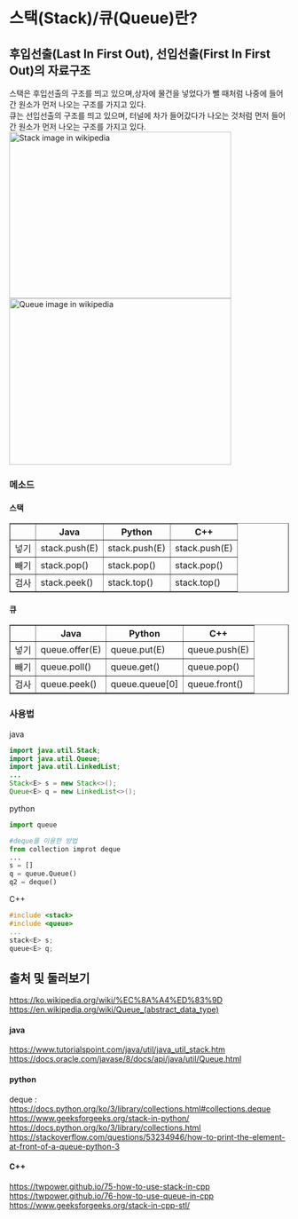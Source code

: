 # 스택(Stack)/큐(Queue)란?
## 후입선출(Last In First Out), 선입선출(First In First Out)의 자료구조
스택은 후입선출의 구조를 띄고 있으며,상자에 물건을 넣었다가 뺄 때처럼 나중에 들어간 원소가 먼저 나오는 구조를 가지고 있다.  
큐는 선입선출의 구조를 띄고 있으며, 터널에 차가 들어갔다가 나오는 것처럼 먼저 들어간 원소가 먼저 나오는 구조를 가지고 있다.  
<img src = "https://upload.wikimedia.org/wikipedia/commons/thumb/2/29/Data_stack.svg/1280px-Data_stack.svg.png" alt = "Stack image in wikipedia" height = "300" width = "400" />
<img src = "https://upload.wikimedia.org/wikipedia/commons/thumb/5/52/Data_Queue.svg/1920px-Data_Queue.svg.png" alt = "Queue image in wikipedia" height = "300" width = "400" />  
### 메소드  
#### 스택
<table border="1">
        <th></th>
	    <th>Java</th>
	    <th>Python</th>
        <th>C++</th>
	    <tr>
	        <td>넣기</td>
	        <td>stack.push(E)</td>
            	<td>stack.push(E)</td>
            	<td>stack.push(E)</td>
	    </tr>
	    <tr>
	        <td>빼기</td>
	        <td>stack.pop()</td>
            	<td>stack.pop()</td>
            	<td>stack.pop()</td>
	    </tr>
        <tr>
            <td>검사</td>
            <td>stack.peek()</td>
            <td>stack.top()</td>
            <td>stack.top()</td>
        </tr>
    </table>  
    
#### 큐
<table border="1">
        <th></th>
	    <th>Java</th>
	    <th>Python</th>
        <th>C++</th>
	    <tr>
	        <td>넣기</td>
	        <td>queue.offer(E)</td>
            	<td>queue.put(E)</td>
            	<td>queue.push(E)</td>
	    </tr>
	    <tr>
	        <td>빼기</td>
	        <td>queue.poll()</td>
            	<td>queue.get()</td>
            	<td>queue.pop()</td>
	    </tr>
        <tr>
            <td>검사</td>
            <td>queue.peek()</td>
            <td>queue.queue[0]</td>
            <td>queue.front()</td>
        </tr>
    </table>
  

### 사용법
java  
```java
import java.util.Stack;
import java.util.Queue;
import java.util.LinkedList;
...
Stack<E> s = new Stack<>();
Queue<E> q = new LinkedList<>();
```
python  
```python
import queue

#deque를 이용한 방법
from collection improt deque
...
s = []
q = queue.Queue()
q2 = deque()
```
C++
```C++
#include <stack>
#include <queue>
...
stack<E> s;
queue<E> q;
```


출처 및 둘러보기
--  
https://ko.wikipedia.org/wiki/%EC%8A%A4%ED%83%9D  
https://en.wikipedia.org/wiki/Queue_(abstract_data_type)  
#### java  
https://www.tutorialspoint.com/java/util/java_util_stack.htm  
https://docs.oracle.com/javase/8/docs/api/java/util/Queue.html  

#### python  
deque : https://docs.python.org/ko/3/library/collections.html#collections.deque  
https://www.geeksforgeeks.org/stack-in-python/  
https://docs.python.org/ko/3/library/collections.html  
https://stackoverflow.com/questions/53234946/how-to-print-the-element-at-front-of-a-queue-python-3  

#### C++  
https://twpower.github.io/75-how-to-use-stack-in-cpp  
https://twpower.github.io/76-how-to-use-queue-in-cpp  
https://www.geeksforgeeks.org/stack-in-cpp-stl/  

